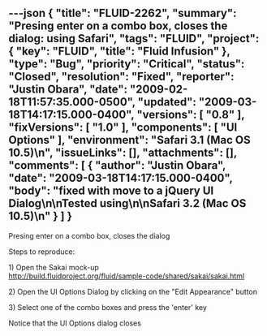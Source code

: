 ---json
{
  "title": "FLUID-2262",
  "summary": "Presing enter on a combo box, closes the dialog: using Safari",
  "tags": "FLUID",
  "project": {
    "key": "FLUID",
    "title": "Fluid Infusion"
  },
  "type": "Bug",
  "priority": "Critical",
  "status": "Closed",
  "resolution": "Fixed",
  "reporter": "Justin Obara",
  "date": "2009-02-18T11:57:35.000-0500",
  "updated": "2009-03-18T14:17:15.000-0400",
  "versions": [
    "0.8"
  ],
  "fixVersions": [
    "1.0"
  ],
  "components": [
    "UI Options"
  ],
  "environment": "Safari 3.1 (Mac OS 10.5)\n",
  "issueLinks": [],
  "attachments": [],
  "comments": [
    {
      "author": "Justin Obara",
      "date": "2009-03-18T14:17:15.000-0400",
      "body": "fixed with move to a jQuery UI Dialog\n\nTested using\n\nSafari 3.2 (Mac OS 10.5)\n"
    }
  ]
}
---
Presing enter on a combo box, closes the dialog

Steps to reproduce:

1\) Open the Sakai mock-up\
<http://build.fluidproject.org/fluid/sample-code/shared/sakai/sakai.html>

2\) Open the UI Options Dialog by clicking on the "Edit Appearance" button

3\) Select one of the combo boxes and press the 'enter' key

Notice that the UI Options dialog closes

        